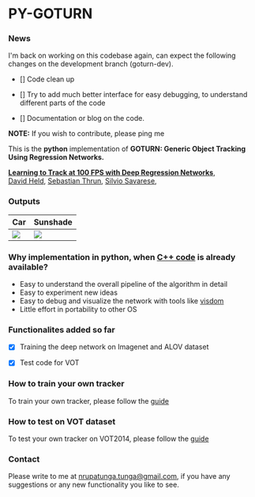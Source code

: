 # PY-GOTURN

### News
I'm back on working on this codebase again, can expect the following
changes on the development branch (goturn-dev).

- [] Code clean up

- [] Try to add much better interface for easy debugging, to understand different parts of
the code

- [] Documentation or blog on the code.

**NOTE:** If you wish to contribute, please ping me

This is the **python** implementation of **GOTURN: Generic Object Tracking Using Regression Networks.**

**[Learning to Track at 100 FPS with Deep Regression Networks](http://davheld.github.io/GOTURN/GOTURN.html)**,
<br>
[David Held](http://davheld.github.io/),
[Sebastian Thrun](http://robots.stanford.edu/),
[Silvio Savarese](http://cvgl.stanford.edu/silvio/),
<br>

### Outputs

|Car           |  Sunshade |
|------------------------|-------------------------|
|![](https://github.com/nrupatunga/PY-GOTURN/blob/goturn-0.1/output/movie_2.gif)  | ![](https://github.com/nrupatunga/PY-GOTURN/blob/goturn-0.1/output/movie_1.gif) | 


### Why implementation in python, when [C++ code](https://github.com/davheld/GOTURN) is already available?

* Easy to understand the overall pipeline of the algorithm in detail
* Easy to experiment new ideas
* Easy to debug and visualize the network with tools like [visdom](https://github.com/facebookresearch/visdom)
* Little effort in portability to other OS

### Functionalites added so far
- [X] Training the deep network on Imagenet and ALOV dataset

- [X] Test code for VOT

### How to train your own tracker

To train your own tracker, please follow the [guide](https://github.com/nrupatunga/PY-GOTURN/blob/goturn-0.1/how_to_train.md)

### How to test on VOT dataset

To test your own tracker on VOT2014, please follow the [guide](https://github.com/nrupatunga/PY-GOTURN/blob/goturn-0.1/how_to_test.md)

### Contact
Please write to me at nrupatunga.tunga@gmail.com, if you have any suggestions or any new functionality you like to see. 
